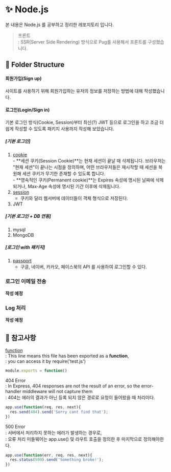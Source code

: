 # ✨ Node.js
본 내용은 Node.js 를 공부하고 정리한 레포지토리 입니다.
> 프론트  
  : SSR(Server Side Rendering) 방식으로 Pug를 사용해서 프론트를 구성했습니다.

## 📂 Folder Structure

#### 회원가입(Sign up)
사이트를 사용하기 위해 회원가입하는 유저의 정보를 저장하는 방법에 대해 작성했습니다.  

#### 로그인(Login/Sign in)
기본 로그인 방식(Cookie, Session)부터 최신(?) JWT 등으로 로그인을 하고 조금 더 쉽게 작성할 수 있도록 패키지 사용까지 작성해 보았습니다.  

##### [기본 로그인]
  1. [cookie](https://www.npmjs.com/package/cookie-parser)  
    - **세션 쿠키(Session Cookie)**는 현재 세션이 끝날 때 삭제됩니다. 브라우저는 "현재 세션"이 끝나는 시점을 정의하며, 어떤 브라우저들은 재시작할 때 세션을 복원해 세션 쿠키가 무기한 존재할 수 있도록 합니다.  
    - **영속적인 쿠키(Permanent cookie)**는 Expires 속성에 명시된 날짜에 삭제되거나, Max-Age 속성에 명시된 기간 이후에 삭제됩니다.  
  2. [session](https://www.npmjs.com/package/express-session)
      - 쿠키와 달리 웹서버에 데이터들이 객체 형식으로 저장된다.
  3. JWT

##### [기본 로그인 + DB 연동]
  1. mysql
  2. MongoDB
    
##### [로그인 with 패키지]
  1. [passport](https://www.npmjs.com/package/passport)
      - 구글, 네이버, 카카오, 페이스북의 API 를 사용하여 로그인할 수 있다.
 

### 로그인 이메일 전송
**작성 예정**


### Log 처리
**작성 예정**

## 📂 참고사항
[function](https://stackoverflow.com/questions/43951067/what-is-the-meaning-of-the-module-exports-functionapp)  
: This line means this file has been exported as a **function**,  
: you can access it by require('test.js')  

```javascript
module.exports = function()
```

404 Error  
: In Express, 404 responses are not the result of an error, so the error-handler middleware will not capture them  
: 404는 에러의 결과가 아닌 등록 되지 않은 경로로 요청이 들어왔을 때 처리이다.  

```javascript
app.use(function(req, res, next){
  res.send(404).send('Sorry cant find that');
})
```

500 Error  
: 서버에서 처리하지 못하는 에러가 발생하는 경우로,  
: 오류 처리 미들웨어는 app.use() 및 라우트 호출을 정의한 후 마지막으로 정의해야한다.  

```javascript
app.use(function(err, req, res, next){
  res.status(500).send('Something broke!');
})
```
